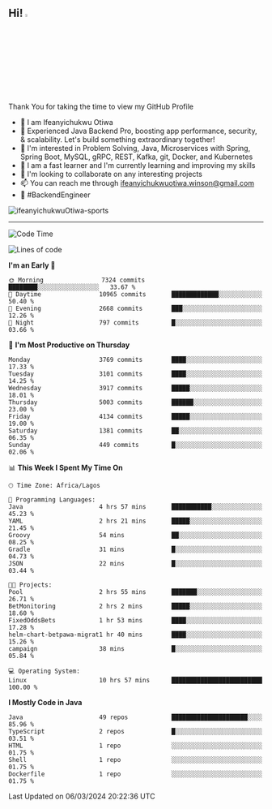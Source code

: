 <!-- BLOG-POST-LIST:START --><!-- BLOG-POST-LIST:END -->

## Hi! <img src="https://media.giphy.com/media/hvRJCLFzcasrR4ia7z/giphy.gif" width="4%"> 

Thank You for taking the time to view my GitHub Profile

- 👋 I am Ifeanyichukwu Otiwa
- 🚀 Experienced Java Backend Pro, boosting app performance, security, & scalability. Let's build something extraordinary together!
- 👀 I'm interested in Problem Solving, Java, Microservices with Spring, Spring Boot, MySQL, gRPC, REST, Kafka, git, Docker, and Kubernetes
- 🌱 I am a fast learner and I'm currently learning and improving my skills
- 💞️ I'm looking to collaborate on any interesting projects
- 📫 You can reach me through ifeanyichukwuotiwa.winson@gmail.com
- 🚀 #BackendEngineer

<p align="left" marginTop="10px"> <img src="https://komarev.com/ghpvc/?username=ifeanyichukwuOtiwa-sports&label=Profile%20views&color=0e75b6&style=for-the-badge" alt="ifeanyichukwuOtiwa-sports" /> </p>

***

<!--START_SECTION:waka-->
![Code Time](http://img.shields.io/badge/Code%20Time-2%2C294%20hrs%2017%20mins-blue)

![Lines of code](https://img.shields.io/badge/From%20Hello%20World%20I%27ve%20Written-4.7%20million%20lines%20of%20code-blue)

**I'm an Early 🐤** 

```text
🌞 Morning                7324 commits        ████████░░░░░░░░░░░░░░░░░   33.67 % 
🌆 Daytime                10965 commits       █████████████░░░░░░░░░░░░   50.40 % 
🌃 Evening                2668 commits        ███░░░░░░░░░░░░░░░░░░░░░░   12.26 % 
🌙 Night                  797 commits         █░░░░░░░░░░░░░░░░░░░░░░░░   03.66 % 
```
📅 **I'm Most Productive on Thursday** 

```text
Monday                   3769 commits        ████░░░░░░░░░░░░░░░░░░░░░   17.33 % 
Tuesday                  3101 commits        ████░░░░░░░░░░░░░░░░░░░░░   14.25 % 
Wednesday                3917 commits        █████░░░░░░░░░░░░░░░░░░░░   18.01 % 
Thursday                 5003 commits        ██████░░░░░░░░░░░░░░░░░░░   23.00 % 
Friday                   4134 commits        █████░░░░░░░░░░░░░░░░░░░░   19.00 % 
Saturday                 1381 commits        ██░░░░░░░░░░░░░░░░░░░░░░░   06.35 % 
Sunday                   449 commits         █░░░░░░░░░░░░░░░░░░░░░░░░   02.06 % 
```


📊 **This Week I Spent My Time On** 

```text
🕑︎ Time Zone: Africa/Lagos

💬 Programming Languages: 
Java                     4 hrs 57 mins       ███████████░░░░░░░░░░░░░░   45.23 % 
YAML                     2 hrs 21 mins       █████░░░░░░░░░░░░░░░░░░░░   21.45 % 
Groovy                   54 mins             ██░░░░░░░░░░░░░░░░░░░░░░░   08.25 % 
Gradle                   31 mins             █░░░░░░░░░░░░░░░░░░░░░░░░   04.73 % 
JSON                     22 mins             █░░░░░░░░░░░░░░░░░░░░░░░░   03.44 % 

🐱‍💻 Projects: 
Pool                     2 hrs 55 mins       ███████░░░░░░░░░░░░░░░░░░   26.71 % 
BetMonitoring            2 hrs 2 mins        █████░░░░░░░░░░░░░░░░░░░░   18.60 % 
FixedOddsBets            1 hr 53 mins        ████░░░░░░░░░░░░░░░░░░░░░   17.28 % 
helm-chart-betpawa-migrat1 hr 40 mins        ████░░░░░░░░░░░░░░░░░░░░░   15.26 % 
campaign                 38 mins             █░░░░░░░░░░░░░░░░░░░░░░░░   05.84 % 

💻 Operating System: 
Linux                    10 hrs 57 mins      █████████████████████████   100.00 % 
```

**I Mostly Code in Java** 

```text
Java                     49 repos            █████████████████████░░░░   85.96 % 
TypeScript               2 repos             █░░░░░░░░░░░░░░░░░░░░░░░░   03.51 % 
HTML                     1 repo              ░░░░░░░░░░░░░░░░░░░░░░░░░   01.75 % 
Shell                    1 repo              ░░░░░░░░░░░░░░░░░░░░░░░░░   01.75 % 
Dockerfile               1 repo              ░░░░░░░░░░░░░░░░░░░░░░░░░   01.75 % 
```




 Last Updated on 06/03/2024 20:22:36 UTC
<!--END_SECTION:waka-->

<!--
<p align="center">
![trophy](https://github-profile-trophy.vercel.app/?username=ifeanyichukwuOtiwa-sports&theme=onedark) (https://github.com/ryo-ma/github-profile-trophy)
</p>
-->

<!---
ifeanyi-otiwa/ifeanyi-otiwa is a ✨ special ✨ repository because its `README.md` (this file) appears on your GitHub profile.
You can click the Preview link to take a look at your changes.
--->
